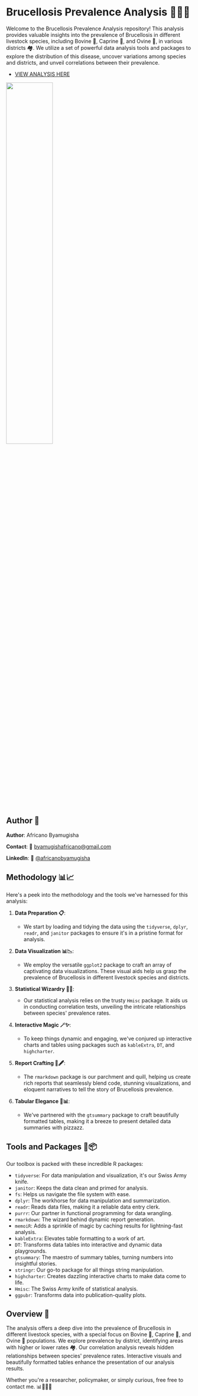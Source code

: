 # Brucellosis Prevalence Analysis 🐄🐐🐑

Welcome to the Brucellosis Prevalence Analysis repository! This analysis provides valuable insights into the prevalence of Brucellosis in different livestock species, including Bovine 🐄, Caprine 🐐, and Ovine 🐑, in various districts 🏘️. We utilize a set of powerful data analysis tools and packages to explore the distribution of this disease, uncover variations among species and districts, and unveil correlations between their prevalence.

- [VIEW ANALYSIS HERE](https://africanobyamugisha.github.io/Brucellosis_Analysis/)
<img src="https://github.com/africanobyamugisha/Brucellosis_Analysis/assets/86195656/c9d3d6ff-8a3f-4a87-b857-e239118b4756" width=50% height=50%>

## Author 📝

**Author**: Africano Byamugisha

**Contact**: 📧 [byamugishafricano@gmail.com](mailto:byamugishafricano@gmail.com)

**LinkedIn**: 🔗 [@africanobyamugisha](https://www.linkedin.com/in/africanobyamugisha)

## Methodology 📊📈

Here's a peek into the methodology and the tools we've harnessed for this analysis:

1. **Data Preparation 📋**:
   - We start by loading and tidying the data using the `tidyverse`, `dplyr`, `readr`, and `janitor` packages to ensure it's in a pristine format for analysis.

2. **Data Visualization 📊📉**:
   - We employ the versatile `ggplot2` package to craft an array of captivating data visualizations. These visual aids help us grasp the prevalence of Brucellosis in different livestock species and districts.

3. **Statistical Wizardry 🧙‍♂️**:
   - Our statistical analysis relies on the trusty `Hmisc` package. It aids us in conducting correlation tests, unveiling the intricate relationships between species' prevalence rates.

4. **Interactive Magic 🪄✨**:
   - To keep things dynamic and engaging, we've conjured up interactive charts and tables using packages such as `kableExtra`, `DT`, and `highcharter`.

5. **Report Crafting 📄🖋️**:
   - The `rmarkdown` package is our parchment and quill, helping us create rich reports that seamlessly blend code, stunning visualizations, and eloquent narratives to tell the story of Brucellosis prevalence.

6. **Tabular Elegance 🧐📊**:
   - We've partnered with the `gtsummary` package to craft beautifully formatted tables, making it a breeze to present detailed data summaries with pizzazz.

## Tools and Packages 🧰📦

Our toolbox is packed with these incredible R packages:

- `tidyverse`: For data manipulation and visualization, it's our Swiss Army knife.
- `janitor`: Keeps the data clean and primed for analysis.
- `fs`: Helps us navigate the file system with ease.
- `dplyr`: The workhorse for data manipulation and summarization.
- `readr`: Reads data files, making it a reliable data entry clerk.
- `purrr`: Our partner in functional programming for data wrangling.
- `rmarkdown`: The wizard behind dynamic report generation.
- `memoiR`: Adds a sprinkle of magic by caching results for lightning-fast analysis.
- `kableExtra`: Elevates table formatting to a work of art.
- `DT`: Transforms data tables into interactive and dynamic data playgrounds.
- `gtsummary`: The maestro of summary tables, turning numbers into insightful stories.
- `stringr`: Our go-to package for all things string manipulation.
- `highcharter`: Creates dazzling interactive charts to make data come to life.
- `Hmisc`: The Swiss Army knife of statistical analysis.
- `ggpubr`: Transforms data into publication-quality plots.

## Overview 📝

The analysis offers a deep dive into the prevalence of Brucellosis in different livestock species, with a special focus on Bovine 🐄, Caprine 🐐, and Ovine 🐑 populations. We explore prevalence by district, identifying areas with higher or lower rates 🏘️. Our correlation analysis reveals hidden relationships between species' prevalence rates. Interactive visuals and beautifully formatted tables enhance the presentation of our analysis results.

Whether you're a researcher, policymaker, or simply curious, free free to contact me. 📊🐄🐐🐑
